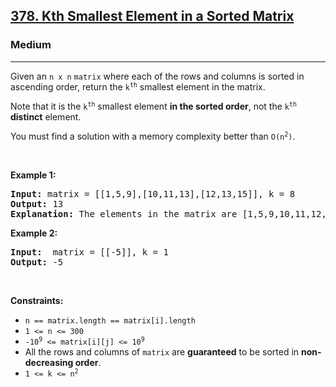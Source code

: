 <h2><a href="https://leetcode.com/problems/kth-smallest-element-in-a-sorted-matrix/">378. Kth Smallest Element in a Sorted Matrix</a></h2><h3>Medium</h3><hr><div><p>Given an <code>n x n</code> <code>matrix</code> where each of the rows and columns is sorted in ascending order, return the <code>k<sup>th</sup></code> smallest element in the matrix. 

<p>
Note that it is the <code>k<sup>th</sup></code> smallest element <strong>in the sorted order</strong>, not the <code>k<sup>th</sup></code> <strong>distinct</strong> element.
</p>

<p>
You must find a solution with a memory complexity better than <code>O(n<sup>2</sup>)</code>.
</p>

<p>&nbsp;</p>
<p><strong>Example 1:</strong></p>

<pre><strong>Input:</strong> matrix = [[1,5,9],[10,11,13],[12,13,15]], k = 8
<strong>Output:</strong> 13
<strong>Explanation:</strong> The elements in the matrix are [1,5,9,10,11,12,13,13,15], and the 8th smallest number is 13
</pre>

<p><strong>Example 2:</strong></p>

<pre><strong>Input:</strong>  matrix = [[-5]], k = 1
<strong>Output:</strong> -5
</pre>

<p>&nbsp;</p>
<p><strong>Constraints:</strong></p>

<ul>
	<li><code>n == matrix.length == matrix[i].length</code></li>
    <li><code>1 &lt;= n &lt;= 300</code></li>
    <li><code>-10<sup>9</sup> &lt;= matrix[i][j] &lt;= 10<sup>9</sup></code></li>
    <li>All the rows and columns of <code>matrix</code> are <strong>guaranteed</strong> to be sorted in <strong>non-decreasing order</strong>.</li>
	<li><code>1 &lt;= k &lt;= n<sup>2</sup></code></li>
</ul>
</div>